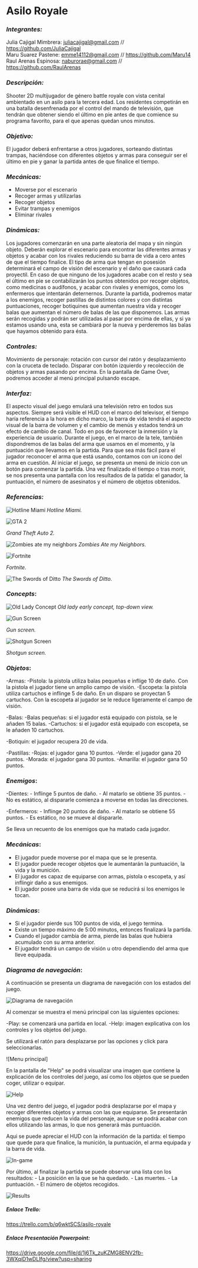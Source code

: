 # Asilo Royale

### ___Integrantes:___
Julia Cajigal Mimbrera:	     juliacajigal@gmail.com // https://github.com/JuliaCajigal  
Maru Suarez Pastene:              emme14112@gmail.com // https://github.com/Maru14  
Raul Arenas Espinosa:           naburorae@gmail.com // https://github.com/RaulArenas

### ___Descripción:___ 
Shooter 2D multijugador de género battle royale con vista cenital ambientado en un asilo para la tercera edad.  Los residentes competirán en una batalla desenfrenada por el control del mando de televisión, que tendrán que obtener siendo el último en pie antes de que comience su programa favorito, para el que apenas quedan unos minutos.

### ___Objetivo:___
El jugador deberá enfrentarse a otros jugadores, sorteando distintas trampas, haciéndose con diferentes objetos y armas para conseguir ser el último en pie y ganar la partida antes de que finalice el tiempo.

### ___Mecánicas:___
- Moverse por el escenario
- Recoger armas y utilizarlas
- Recoger objetos
- Evitar trampas y enemigos
- Eliminar rivales

### ___Dinámicas:___
Los jugadores comenzarán en una parte aleatoria del mapa y sin ningún objeto. Deberán explorar el escenario para encontrar las diferentes armas y objetos y acabar con los rivales reduciendo su barra de vida a cero antes de que el tiempo finalice. El tipo de arma que tengan en posesión determinará el campo de visión del escenario y el daño que causará cada proyectil. En caso de que ninguno de los jugadores acabe con el resto y sea el último en pie se contabilizarán los puntos obtenidos por recoger objetos, como medicinas o audífonos, y acabar con rivales y enemigos, como los enfermeros que intentarán deternernos.
Durante la partida, podremos matar a los enemigos, recoger pastillas de distintos colores y con distintas puntuaciones, recoger botiquines que aumentan nuestra vida y recoger balas que aumentan el número de balas de las que disponemos. Las armas serán recogidas y podrán ser utilizadas al pasar por encima de ellas, y si ya estamos usando una, esta se cambiará por la nueva y perderemos las balas que hayamos obtenido para ésta.

### ___Controles:___
Movimiento de personaje: rotación con cursor del ratón y desplazamiento con la cruceta de teclado. Disparar con botón izquierdo y recolección de objetos y armas pasando por encima. 
En la pantalla de Game Over, podremos acceder al menú principal pulsando escape. 

### ___Interfaz:___
El aspecto visual del juego emulará una televisión retro en todos sus aspectos. Siempre será visible el HUD con el marco del televisor, el tiempo haría referencia a la hora en dicho marco, la barra de vida tendrá el aspecto visual de la barra de volumen y el cambio de menús y estados tendrá un efecto de cambio de canal. Todo en pos de favorecer la inmersión y la experiencia de usuario.
Durante el juego, en el marco de la tele, también dispondremos de las balas del arma que usamos en el momento, y la puntuación que llevamos en la partida. Para que sea más fácil para el jugador reconocer el arma que está usando, contamos con un icono del arma en cuestión. 
Al iniciar el juego, se presenta un menú de inicio con un botón para comenzar la partida. Una vez finalizado el tiempo o tras morir, se nos presenta una pantalla con los resultados de la patida: el ganador, la puntuación, el número de asesinatos y el número de objetos obtenidos.


### ___Referencias:___

![Hotline Miami](https://www.gamereactor.es/media/83/hotlinemiami2_838341b.png)
*Hotline Miami.*  

![GTA 2](http://www.onlinemania.org/windows/gta2/2.jpg)  

*Grand Theft Auto 2.*  

![Zombies ate my neighbors](https://tecno.americaeconomia.com/sites/tecno.americaeconomia.com/files/styles/photo_inline/public/zombies-ate-my-neighbors-enemigos.png?itok=Bk5mKM0A)
*Zombies Ate my Neighbors.*  

![Fortnite](https://assets.pcmag.com/media/images/603663-fortnite.jpg?thumb=y&width=810&height=456)  

*Fortnite.*  

![The Swords of Ditto](http://labo.fnac.com/wp-content/uploads/2018/04/The_Swords_of_Ditto_001.jpg)
*The Swords of Ditto.*

### ___Concepts___:

![Old Lady Concept](https://imageshack.com/a/img924/6522/OVt8nn.png)
*Old lady early concept, top-down view.*  

![Gun Screen](https://imageshack.com/a/img923/7664/RKNPqi.png)  

*Gun screen.*  

![Shotgun Screen](https://imageshack.com/a/img924/6719/IyKfec.png)  

*Shotgun screen.*  

### ___Objetos___:

-Armas: 
        -Pistola: la pistola utiliza balas pequeñas e inflige 10 de daño. Con la pistola el jugador tiene un amplio campo de visión. 
        -Escopeta: la pistola utiliza cartuchos e inflinge 5 de daño. En un disparo se proyectan 5 cartuchos. Con la escopeta al                  jugador se le reduce ligeramente el campo de visión.
        
-Balas: 
       -Balas pequeñas: si el jugador está equipado con pistola, se le añaden 15 balas.
       -Cartuchos: si el jugador está equipado con escopeta, se le añaden 10 cartuchos.

-Botiquin: el jugador recupera 20 de vida.

-Pastillas:
           -Rojas: el jugador gana 10 puntos.
           -Verde: el jugador gana 20 puntos.
           -Morada: el jugador gana 30 puntos.
           -Amarilla: el jugador gana 50 puntos.
           
           
### ___Enemigos___:

-Dientes: 
           - Inflinge 5 puntos de daño. 
           - Al matarlo se obtiene 35 puntos.
           - No es estático, al dispararle comienza a moverse en todas las direcciones.          

-Enfermeros: 
          - Inflinge 20 puntos de daño. 
          - Al matarlo se obtiene 55 puntos.
          - Es estático, no se mueve al dispararle.
          
Se lleva un recuento de los enemigos que ha matado cada jugador.           
           
           
### ___Mecánicas___:

- El jugador puede moverse por el mapa que se le presenta.
- El jugador puede recoger objetos que le aumentarán la puntuación, la vida y la munición. 
- El jugador es capaz de equiparse con armas, pistola o escopeta, y así inflingir daño a sus enemigos. 
- El jugador posee una barra de vida que se reducirá si los enemigos le tocan. 


### ___Dinámicas___:

- Si el jugador pierde sus 100 puntos de vida, el juego termina.
- Existe un tiempo máximo de 5:00 minutos, entonces finalizará la partida. 
- Cuando el jugador cambia de arma, pierde las balas que hubiera acumulado con su arma anterior.
- El jugador tendrá un campo de visión u otro dependiendo del arma que lleve equipada. 


### ___Diagrama de navegación___:

A continuación se presenta un diagrama de navegación con los estados del juego.

![Diagrama de navegación](https://imageshack.com/a/img921/2446/bv8eni.png)

Al comenzar se muestra el menú principal con las siguientes opciones: 

-Play: se comenzará una partida en local.
-Help: imagen explicativa con los controles y los objetos del juego.

Se utilizará el ratón para desplazarse por las opciones y click para seleccionarlas. 

![Menu principal]


En la pantalla de "Help" se podrá visualizar una imagen que contiene la explicación de los controles del juego, así como los objetos que se pueden coger, utilizar o equipar. 

![Help](https://imageshack.com/a/img921/2363/nrkyGg.png)

Una vez dentro del juego, el jugador podrá desplazarse por el mapa y recoger diferentes objetos y armas con las que equiparse. Se presentarán enemigos que reducen la vida del personaje, aunque se podrá acabar con ellos utilizando las armas, lo que nos generará más puntuación. 

Aqui se puede apreciar el HUD con la información de la partida: el tiempo que quede para que finalice, la munición, la puntuación, el arma equipada y la barra de vida. 

![In-game](https://imageshack.com/a/img923/2777/DYsk3E.png)

Por último, al finalizar la partida se puede observar una lista con los resultados:
     - La posición en la que se ha quedado.
     - Las muertes.
     - La puntuación.
     - El número de objetos recogidos. 
     
![Results](https://imageshack.com/a/img921/1659/SlFO7y.png)
           
  
##### _*Enlace Trello*_:
https://trello.com/b/q6wktSCS/asilo-royale


##### _*Enlace Presentación Powerpoint*_:
https://drive.google.com/file/d/1j6Tk_zuKZMG8ENV2fb-3WXqiD1wDLIfg/view?usp=sharing




